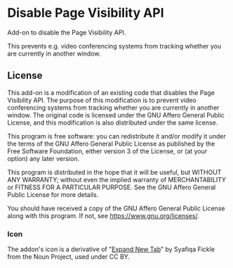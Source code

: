 # Disable Page Visibility API
Add-on to disable the Page Visibility API. 

This prevents e.g. video conferencing systems from tracking whether you are currently in another window.

## License
This add-on is a modification of an existing code that disables the Page Visibility API. The purpose of this modification is to prevent video conferencing systems from tracking whether you are currently in another window. The original code is licensed under the GNU Affero General Public License, and this modification is also distributed under the same license.

This program is free software: you can redistribute it and/or modify
it under the terms of the GNU Affero General Public License as published by
the Free Software Foundation, either version 3 of the License, or
(at your option) any later version.

This program is distributed in the hope that it will be useful,
but WITHOUT ANY WARRANTY; without even the implied warranty of
MERCHANTABILITY or FITNESS FOR A PARTICULAR PURPOSE.  See the
GNU Affero General Public License for more details.

You should have received a copy of the GNU Affero General Public License
along with this program.  If not, see <https://www.gnu.org/licenses/>.

### Icon
The addon's icon is a derivative of "[Expand New Tab](https://thenounproject.com/term/expand-new-tab/1598671/)" by Syafiqa Fickle from the Noun Project, used under CC BY.
